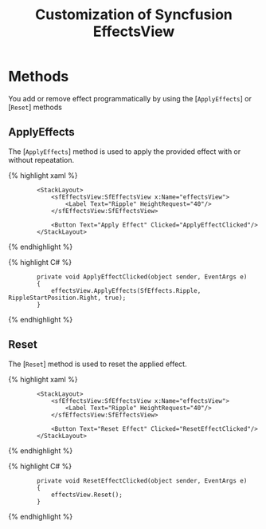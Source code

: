 ﻿---
layout: post
title: Customization of Syncfusion EffectsView
description: How to customize effectsview
platform: xamarin
control: SfEffectsView
documentation: ug
---

# Methods

You add or remove effect programmatically by using the [`ApplyEffects`] or [`Reset`] methods

## ApplyEffects

The [`ApplyEffects`] method is used to apply the provided effect with or without repeatation.

{% highlight xaml %} 

            <StackLayout>
                <sfEffectsView:SfEffectsView x:Name="effectsView">
                    <Label Text="Ripple" HeightRequest="40"/>
                </sfEffectsView:SfEffectsView>
         
                <Button Text="Apply Effect" Clicked="ApplyEffectClicked"/>
            </StackLayout>

{% endhighlight %}

{% highlight C# %} 

            private void ApplyEffectClicked(object sender, EventArgs e)
            {
                effectsView.ApplyEffects(SfEffects.Ripple, RippleStartPosition.Right, true);
            }

{% endhighlight %}

## Reset

The [`Reset`] method is used to reset the applied effect.

{% highlight xaml %} 

            <StackLayout>
                <sfEffectsView:SfEffectsView x:Name="effectsView">
                    <Label Text="Ripple" HeightRequest="40"/>
                </sfEffectsView:SfEffectsView>
         
                <Button Text="Reset Effect" Clicked="ResetEffectClicked"/>
            </StackLayout>

{% endhighlight %}

{% highlight C# %} 

            private void ResetEffectClicked(object sender, EventArgs e)
            {
                effectsView.Reset();
            }

{% endhighlight %}
